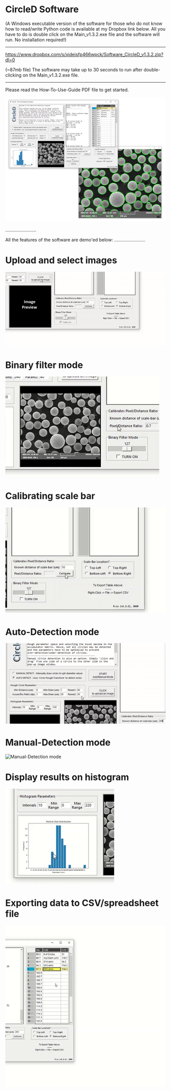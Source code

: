 # CircleD Software
(A Windows executable version of the software for those who do not know how to read/write Python code is available at my Dropbox link below. All you have to do is double click on the Main_v1.3.2.exe file and the software will run. No installation required!)
***************
https://www.dropbox.com/s/xideisfp466wpck/Software_CircleD_v1.3.2.zip?dl=0

(~87mb file)
The software may take up to 30 seconds to run after double-clicking on the Main_v1.3.2.exe file.

***************
Please read the How-To-Use-Guide PDF file to get started.

![Main image of software](CircleD_v1.3.2.PNG)

........................

All the features of the software are demo'ed below:
........................

# Upload and select images

![Upload and select images](Features_MP4_GIF/Upload_select_img.gif)

# Binary filter mode

![Binary filter mode](Features_MP4_GIF/Binary_filter_mode.gif)

# Calibrating scale bar

![Calibrating scale bar](Features_MP4_GIF/Calibrate_Scale_Bar.gif)

# Auto-Detection mode

![Auto-Detection mode](Features_MP4_GIF/AutoDetect_mode.gif)

# Manual-Detection mode

![Manual-Detection mode](Features_MP4_GIF/Manual_combine_mode.gif)

# Display results on histogram

![Display results on histogram](Features_MP4_GIF/Histogram_mode.gif)

# Exporting data to CSV/spreadsheet file

![Exporting data to CSV/spreadsheet file](Features_MP4_GIF/Export_spreadsheet.gif)
